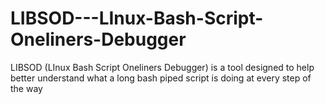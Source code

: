 # LIBSOD---LInux-Bash-Script-Oneliners-Debugger
LIBSOD (LInux Bash Script Oneliners Debugger) is a tool designed to help better understand what a long bash piped script is doing at every step of the way
